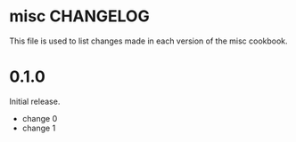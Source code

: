 # misc CHANGELOG

This file is used to list changes made in each version of the misc cookbook.

# 0.1.0

Initial release.

- change 0
- change 1

